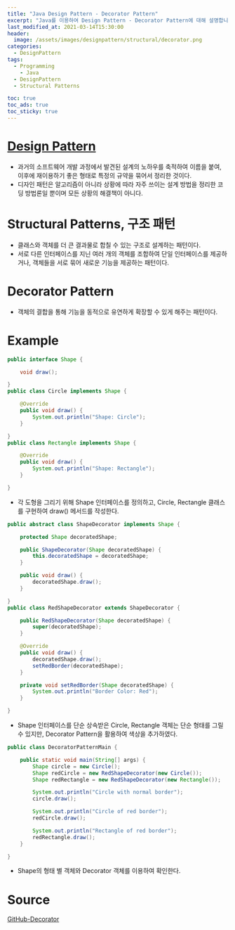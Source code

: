 ```yaml
---
title: "Java Design Pattern - Decorator Pattern"
excerpt: "Java를 이용하여 Design Pattern - Decorator Pattern에 대해 설명합니다."
last_modified_at: 2021-03-14T15:30:00
header:
  image: /assets/images/designpattern/structural/decorator.png
categories:
  - DesignPattern
tags:
  - Programming
	- Java
  - DesignPattern
  - Structural Patterns

toc: true
toc_ads: true
toc_sticky: true
---
```

# [Design Pattern](../designpattern)
- 과거의 소프트웨어 개발 과정에서 발견된 설계의 노하우를 축적하여 이름을 붙여, 이후에 재이용하기 좋은 형태로 특정의 규약을 묶어서 정리한 것이다.
- 디자인 패턴은 알고리즘이 아니라 상황에 따라 자주 쓰이는 설계 방법을 정리한 코딩 방법론일 뿐이며 모든 상황의 해결책이 아니다.

# Structural Patterns, 구조 패턴
- 클래스와 객체를 더 큰 결과물로 합칠 수 있는 구조로 설계하는 패턴이다.
- 서로 다른 인터페이스를 지닌 여러 개의 객체를 조합하여 단일 인터페이스를 제공하거나, 객체들을 서로 묶어 새로운 기능을 제공하는 패턴이다.

# Decorator Pattern
- 객체의 결합을 통해 기능을 동적으로 유연하게 확장할 수 있게 해주는 패턴이다.

# Example
```java
public interface Shape {

	void draw();

}
public class Circle implements Shape {

	@Override
	public void draw() {
		System.out.println("Shape: Circle");
	}

}
public class Rectangle implements Shape {

	@Override
	public void draw() {
		System.out.println("Shape: Rectangle");
	}

}
```

- 각 도형을 그리기 위해 Shape 인터페이스를 정의하고, Circle, Rectangle 클래스를 구현하여 draw() 메서드를 작성한다.

```java
public abstract class ShapeDecorator implements Shape {

	protected Shape decoratedShape;

	public ShapeDecorator(Shape decoratedShape) {
		this.decoratedShape = decoratedShape;
	}

	public void draw() {
		decoratedShape.draw();
	}

}
public class RedShapeDecorator extends ShapeDecorator {

	public RedShapeDecorator(Shape decoratedShape) {
		super(decoratedShape);
	}

	@Override
	public void draw() {
		decoratedShape.draw();
		setRedBorder(decoratedShape);
	}

	private void setRedBorder(Shape decoratedShape) {
		System.out.println("Border Color: Red");
	}

}
```

- Shape 인터페이스를 단순 상속받은 Circle, Rectangle 객체는 단순 형태를 그릴 수 있지만, Decorator Pattern을 활용하여 색상을 추가하였다.

```java
public class DecoratorPatternMain {

	public static void main(String[] args) {
		Shape circle = new Circle();
		Shape redCircle = new RedShapeDecorator(new Circle());
		Shape redRectangle = new RedShapeDecorator(new Rectangle());

		System.out.println("Circle with normal border");
		circle.draw();

		System.out.println("Circle of red border");
		redCircle.draw();

		System.out.println("Rectangle of red border");
		redRectangle.draw();
	}

}
```

- Shape의 형태 별 객체와 Decorator 객체를 이용하여 확인한다.

# Source
[GitHub-Decorator](https://github.com/GracefulSoul/Sample/tree/master/src/main/java/gracefulsoul/designpattern/structural/decorator)